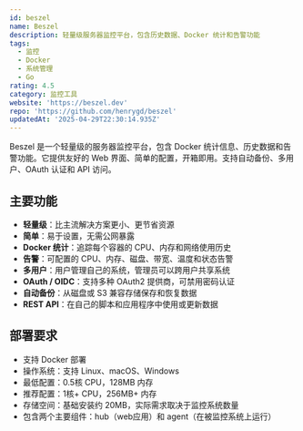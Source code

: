 ```yaml
---
id: beszel
name: Beszel
description: 轻量级服务器监控平台，包含历史数据、Docker 统计和告警功能
tags:
  - 监控
  - Docker
  - 系统管理
  - Go
rating: 4.5
category: 监控工具
website: 'https://beszel.dev'
repo: 'https://github.com/henrygd/beszel'
updatedAt: '2025-04-29T22:30:14.935Z'
---
```


Beszel 是一个轻量级的服务器监控平台，包含 Docker 统计信息、历史数据和告警功能。它提供友好的 Web 界面、简单的配置，开箱即用。支持自动备份、多用户、OAuth 认证和 API 访问。

## 主要功能

- **轻量级**：比主流解决方案更小、更节省资源
- **简单**：易于设置，无需公网暴露
- **Docker 统计**：追踪每个容器的 CPU、内存和网络使用历史
- **告警**：可配置的 CPU、内存、磁盘、带宽、温度和状态告警
- **多用户**：用户管理自己的系统，管理员可以跨用户共享系统
- **OAuth / OIDC**：支持多种 OAuth2 提供商，可禁用密码认证
- **自动备份**：从磁盘或 S3 兼容存储保存和恢复数据
- **REST API**：在自己的脚本和应用程序中使用或更新数据

## 部署要求

- 支持 Docker 部署
- 操作系统：支持 Linux、macOS、Windows
- 最低配置：0.5核 CPU，128MB 内存
- 推荐配置：1核+ CPU，256MB+ 内存
- 存储空间：基础安装约 20MB，实际需求取决于监控系统数量
- 包含两个主要组件：hub（web应用）和 agent（在被监控系统上运行） 
